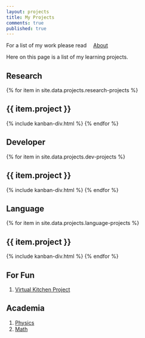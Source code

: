 ```yaml
---
layout: projects
title: My Projects
comments: true
published: true
---
```


For a list of my work please read
<a href="/about" style="margin: 1em 1em 1em 1em;" class="btn--light">About</a>

Here on this page is a list of my learning projects.

## Research


{% for item in site.data.projects.research-projects %}
<h2 class="kanban__head">{{ item.project }}</h2>
{% include kanban-div.html %}
{% endfor %}


## Developer


{% for item in site.data.projects.dev-projects %}
<h2 class="kanban__head">{{ item.project }}</h2>
{% include kanban-div.html %}
{% endfor %}


## Language

{% for item in site.data.projects.language-projects %}
<h2 class="kanban__head">{{ item.project }}</h2>
{% include kanban-div.html %}
{% endfor %}


## For Fun

1. [Virtual Kitchen Project](/kitchen)

## Academia

1. [Physics](../academia/physics)
2. [Math](../academia/math)
